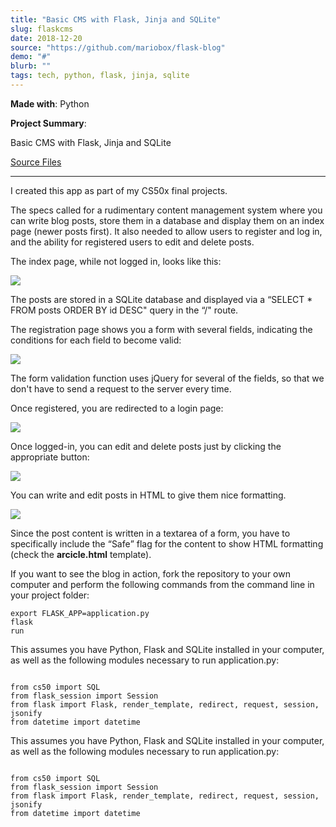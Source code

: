 ```yaml
---
title: "Basic CMS with Flask, Jinja and SQLite"
slug: flaskcms	
date: 2018-12-20
source: "https://github.com/mariobox/flask-blog"
demo: "#"
blurb: ""
tags: tech, python, flask, jinja, sqlite
---
```


**Made with**: <i class="icon-python"></i>Python

**Project Summary**: 

Basic CMS with Flask, Jinja and SQLite

[Source Files](https://github.com/mariobox/flask-blog) <hr class="art" />

I created this app as part of my CS50x final projects.

The specs called for a rudimentary content management system where you can write blog posts, store them in a database and display them on an index page (newer posts first). It also needed to allow users to register and log in, and the ability for registered users to edit and delete posts.

The index page, while not logged in, looks like this:

<img src="https://66.media.tumblr.com/9ce7d2dcc65e959f4be0a04bff726487/tumblr_pk1w9gZUii1qz7ur9o1_1280.png" />

The posts are stored in a SQLite database and displayed via a &#8220;SELECT * FROM posts ORDER BY id DESC" query in the &#8220;/&quot; route.

The registration page shows you a form with several fields, indicating the conditions for each field to become valid:

<img src="https://66.media.tumblr.com/595c2e9aa77b0f48a17c62928c3e9e96/tumblr_pk1w9gZUii1qz7ur9o3_1280.png" />

The form validation function uses jQuery for several of the fields, so that we don't have to send a request to the server every time.

Once registered, you are redirected to a login page:

<img src="https://66.media.tumblr.com/7c05ef2cdddffad133837b7b459bc25f/tumblr_pk1w9gZUii1qz7ur9o4_1280.png" />

Once logged-in, you can edit and delete posts just by clicking the appropriate button:

<img src="https://66.media.tumblr.com/3777d1162b93a25054649abe47c096fd/tumblr_pk1w9gZUii1qz7ur9o5_1280.png" />

You can write and edit posts in HTML to give them nice formatting. 

<img src="https://66.media.tumblr.com/0f699d3ea6891905e58ea336541953d2/tumblr_pk1w9gZUii1qz7ur9o2_1280.png" />

Since the post content is written in a textarea of a form, you have to specifically include the <q>Safe</q> flag for the content to show HTML formatting (check the **arcicle.html** template).

If you want to see the blog in action, fork the repository to your own computer and perform the following commands from the command line in your project folder:

<code>export FLASK_APP=application.py</code><br />
<code>flask run</code>

This assumes you have Python, Flask and SQLite installed in your computer, as well as the following modules necessary to run application.py:

<code>
from cs50 import SQL</code><br />
<code>from flask_session import Session</code><br />
<code>from flask import Flask, render_template, redirect, request, session, jsonify</code><br />
<code>from datetime import datetime</code>

This assumes you have Python, Flask and SQLite installed in your computer, as well as the following modules necessary to run application.py:

<code>
from cs50 import SQL</code><br />
<code>from flask_session import Session</code><br />
<code>from flask import Flask, render_template, redirect, request, session, jsonify</code><br />
<code>from datetime import datetime</code>
